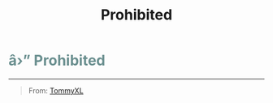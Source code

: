 ﻿---
lang: en-US
title: Prohibited
prev:
next:
---

# <font color=#6a8f8f>â›” <b>Prohibited</b></font> <Badge text="Harmful" type="tip" vertical="middle"/>
---

> From: [TommyXL](#)
